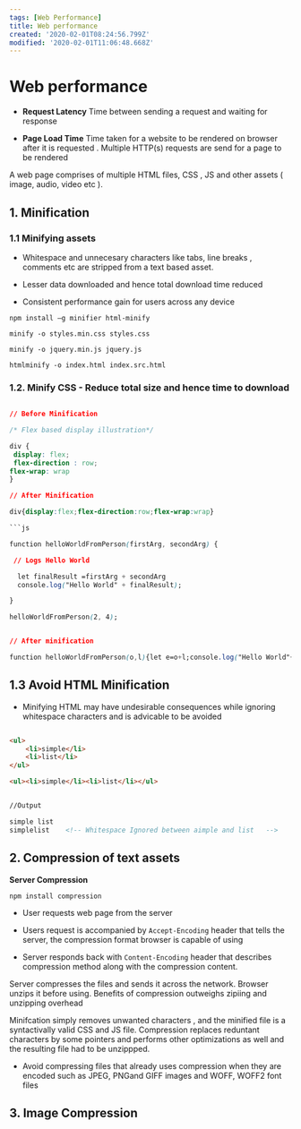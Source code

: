 ```yaml
---
tags: [Web Performance]
title: Web performance
created: '2020-02-01T08:24:56.799Z'
modified: '2020-02-01T11:06:48.668Z'
---
```


# Web performance

* **Request Latency** Time between sending a request and waiting for response

* **Page Load Time** Time taken for a website to be rendered on browser after it is requested . Multiple HTTP(s) requests are send for a page to be rendered

A web page comprises of multiple HTML files, CSS , JS and other assets ( image, audio, video etc ).

## 1. Minification

### 1.1 Minifying assets 

* Whitespace and unnecesary characters like tabs, line breaks , comments etc are stripped from a text based asset.

* Lesser data downloaded and hence total download time reduced

* Consistent performance gain for users across any device

```
npm install –g minifier html-minify

minify -o styles.min.css styles.css

minify -o jquery.min.js jquery.js

htmlminify -o index.html index.src.html

```

### 1.2. Minify CSS - Reduce total size and hence time to download

```css

// Before Minification

/* Flex based display illustration*/

div {
 display: flex;
 flex-direction : row;
flex-wrap: wrap
}

// After Minification

div{display:flex;flex-direction:row;flex-wrap:wrap}

```js

function helloWorldFromPerson(firstArg, secondArg) {

 // Logs Hello World

  let finalResult =firstArg + secondArg
  console.log("Hello World" + finalResult);

}

helloWorldFromPerson(2, 4);


// After minification

function helloWorldFromPerson(o,l){let e=o+l;console.log("Hello World"+e)}helloWorldFromPerson(2,4);


```

## 1.3 Avoid HTML Minification


* Minifying HTML may have undesirable consequences while ignoring whitespace characters and is advicable to be avoided 


```html

<ul>
    <li>simple</li>
    <li>list</li>
</ul>

<ul><li>simple</li><li>list</li></ul>


//Output

simple list
simplelist    <!-- Whitespace Ignored between aimple and list   -->
``` 


## 2. Compression of text assets


**Server Compression**

```
npm install compression

```

* User requests web page from the server

* Users request is accompanied by `Accept-Encoding` header that tells the server, the compression format browser is capable of using

* Server responds back with `Content-Encoding` header that describes compression method along with the compression content.

Server compresses the files and sends it across the network. Browser unzips it before using. 
Benefits of compression outweighs zipiing and unzipping overhead

Minifcation simply removes unwanted characters , and the minified file is a syntactivally valid CSS and JS file. Compression replaces reduntant characters by some pointers and performs other optimizations as well and the resulting file had to be unzippped.



* Avoid compressing files that already uses compression when they are encoded such as JPEG, PNGand GIFF images and WOFF, WOFF2 font files


## 3. Image Compression




